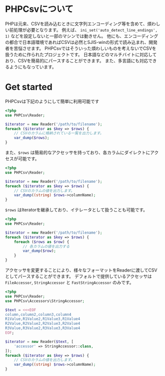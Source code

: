 # PHPCsvについて
PHPは元来、CSVを読み込むときに文字列エンコーディング等を含めて、煩わしい前処理が必要となります。
例えば、 `ini_set('auto_detect_line_endings', 1)` などを設定しないと一部のマシンでは動きせん。
他にも、エンコーディングの都合で日本語環境であればCSVは必然とSJIS-winの形式で読み込まれ、開発者を苦悩させます。
PHPCsvではそういった煩わしいものを考えないでCSVを扱うために作られたプロジェクトです。
日本語などのマルチバイトに対応しており、CSVを簡易的にパースすることができます。
また、多言語にも対応できるようにもなっています。

# Get started
PHPCsvは下記のようにして簡単に利用可能です

```php
<?php
use PHPCsv\Reader;

$iterator = new Reader('/path/to/filename');
foreach ($iterator as $key => $rows) {
    // CSVのカラムに格納されている一覧を出力します。
    var_dump($rows);
}
```

また、`$rows` は簡易的なアクセッサを持っており、各カラムにダイレクトにアクセスが可能です。
```php
<?php
use PHPCsv\Reader;

$iterator = new Reader('/path/to/filename');
foreach ($iterator as $key => $rows) {
    // CSVのカラムの値を出力します。
    var_dump((string) $rows->columnName);
}
```

`$rows` はIteratorを継承しており、イテレータとして扱うことも可能です。

```php
<?php
use PHPCsv\Reader;

$iterator = new Reader('/path/to/filename');
foreach ($iterator as $key => $rows) {
    foreach ($rows as $row) {
        // 各カラムの値を出力する
        var_dump($row);
    }
}
```

アクセッサを変更することにより、様々なフォーマットをReaderに渡してCSVとしてパースすることができます。
デフォルトで提供しているアクセッサは `FileAccessor`, `StringAccessor` と `FastStringAccessor` のみです。
```php
<?php
use PHPCsv\Reader;
use PHPCsv\Accessors\StringAccessor;

$text = <<<EOF
column,column2,column3,column4
R1Value,R1Value2,R1Value3,R1Value4
R2Value,R2Value2,R2Value3,R2Value4
R3Value,R3Value2,R3Value3,R3Value4
EOF;

$iterator = new Reader($text, [
    'accessor' => StringAccessor::class,
]);
foreach ($iterator as $key => $rows) {
    // CSVのカラムの値を出力します。
    var_dump((string) $rows->columnName);
}
```